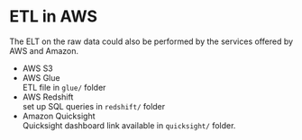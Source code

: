 # ETL in AWS 

The ELT on the raw data could also be performed by the services offered by AWS and Amazon.
- AWS S3
- AWS Glue <br>
  ETL file in `glue/` folder
- AWS Redshift <br>
  set up SQL queries in `redshift/` folder
- Amazon Quicksight <br>
  Quicksight dashboard link available in `quicksight/` folder. 


